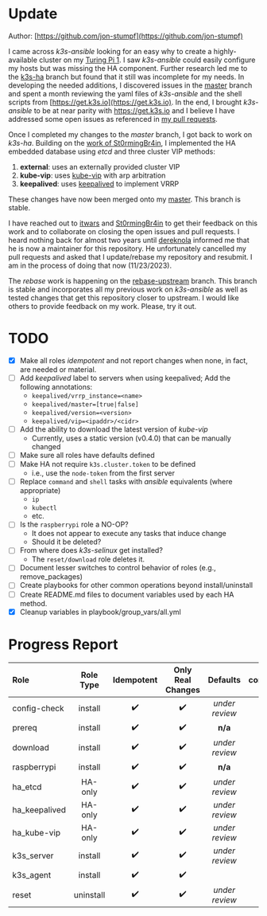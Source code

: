 # Update

Author: [https://github.com/jon-stumpf](https://github.com/jon-stumpf)

I came across *k3s-ansible* looking for an easy why to create a highly-available cluster
on my [Turing Pi 1](https://turingpi.com/v1/).
I saw *k3s-ansible* could easily configure my hosts but was missing the HA component.
Further research led me to the [k3s-ha](https://github.com/k3s-io/k3s-ansible/tree/k3s-ha)
branch but found that it still was incomplete for my needs.
In developing the needed additions, I discovered issues in the
[master](https://github.com/k3s-io/k3s-ansible/tree/master) branch and spent a month
reviewing the yaml files of *k3s-ansible* and the shell scripts from
[https://get.k3s.io](https://get.k3s.io).
In the end, I brought *k3s-ansible* to be at near parity with https://get.k3s.io and
I believe I have addressed some open issues as referenced in
[my pull requests](https://github.com/k3s-io/k3s-ansible/pulls/jon-stumpf).

Once I completed my changes to the *master* branch, I got back to work on *k3s-ha*.
Building on the
[work of St0rmingBr4in](https://github.com/k3s-io/k3s-ansible/commits?author=St0rmingBr4in),
I implemented the HA embedded database using *etcd* and three cluster VIP methods:
1. **external**: uses an externally provided cluster VIP
2. **kube-vip**: uses [kube-vip](https://kube-vip.io/) with arp arbitration
3. **keepalived**: uses [keepalived](https://www.redhat.com/sysadmin/keepalived-basics) to implement VRRP

These changes have now been merged onto my [master](https://github.com/jon-stumpf/k3s-ansible/tree/master).
This branch is stable.

I have reached out to
[itwars](https://github.com/itwars) and
[St0rmingBr4in](https://github.com/St0rmingBr4in) to get their feedback on this work and
to collaborate on closing the open issues and pull requests.
I heard nothing back for almost two years until [dereknola](https://github.com/dereknola) informed
me that he is now a maintainer for this repository.
He unfortunately cancelled my pull requests and asked that I update/rebase my repository and resubmit.
I am in the process of doing that now (11/23/2023).

The *rebase* work is happening on the [rebase-upstream](https://github.com/jon-stumpf/k3s-ansible/tree/rebase-upstream) branch.
This branch is stable and incorporates all my previous work on *k3s-ansible* as well as tested changes that get
this repository closer to upstream.
I would like others to provide feedback on my work.
Please, try it out.

# TODO

- [x] Make all roles *idempotent* and not report changes when none, in fact, are needed or material.
- [ ] Add *keepalived* label to servers when using keepalived;  Add the following annotations:
    - `keepalived/vrrp_instance=<name>`
    - `keepalived/master=[true|false]`
    - `keepalived/version=<version>`
    - `keepalived/vip=<ipaddr>/<cidr>`
- [ ] Add the ability to download the latest version of *kube-vip*
    - Currently, uses a static version (v0.4.0) that can be manually changed
- [ ] Make sure all roles have defaults defined
- [ ] Make HA not require `k3s.cluster.token` to be defined
    - i.e., use the `node-token` from the first server
- [ ] Replace `command` and `shell` tasks with *ansible* equivalents (where appropriate)
    - `ip`
    - `kubectl`
    - etc.
- [ ] Is the `raspberrypi` role a NO-OP?
    - It does not appear to execute any tasks that induce change
    - Should it be deleted?
- [ ] From where does *k3s-selinux* get installed?
    - The `reset/download` role deletes it.
- [ ] Document lesser switches to control behavior of roles (e.g., remove_packages)
- [ ] Create playbooks for other common operations beyond install/uninstall
- [ ] Create README.md files to document variables used by each HA method.
- [x] Cleanup variables in playbook/group_vars/all.yml

# Progress Report

| Role                  | Role Type  | Idempotent         | Only Real Changes  | Defaults           | commands | TODOs | BUGs  |
| :-------------------- | :--------: | :---:              | :---:              | :---:              | :---:    | :---: | :---: |
| config-check          | install    | :heavy_check_mark: | :heavy_check_mark: | *under review*     | -        | -     | -     |
| prereq                | install    | :heavy_check_mark: | :heavy_check_mark: | **n/a**            | 2        | -     | -     |
| download              | install    | :heavy_check_mark: | :heavy_check_mark: | *under review*     | -        | -     | -     |
| raspberrypi           | install    | :heavy_check_mark: | :heavy_check_mark: | **n/a**            | 3        | -     | -     |
| ha_etcd               | HA-only    | :heavy_check_mark: | :heavy_check_mark: | *under review*     | 3        | 2     | -     |
| ha_keepalived         | HA-only    | :heavy_check_mark: | :heavy_check_mark: | *under review*     | -        | 1     | -     |
| ha_kube-vip           | HA-only    | :heavy_check_mark: | :heavy_check_mark: | *under review*     | 2        | 5     | -     |
| k3s_server            | install    | :heavy_check_mark: | :heavy_check_mark: | *under review*     | 1        | -     | -     |
| k3s_agent             | install    | :heavy_check_mark: | :heavy_check_mark: |                    | -        | -     | -     |
| reset                 | uninstall  | :heavy_check_mark: | :heavy_check_mark: | *under review*     | 9        | 4     | -     |

